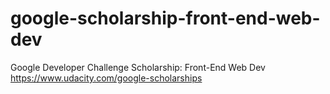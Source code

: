# google-scholarship-front-end-web-dev
Google Developer Challenge Scholarship: Front-End Web Dev
https://www.udacity.com/google-scholarships
